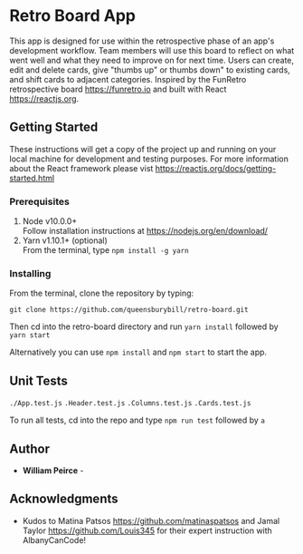 # Retro Board App

This app is designed for use within the retrospective phase of an app's development workflow. Team members will use this board to reflect on what went well and what they need to improve on for next time. Users can create, edit and delete cards, give "thumbs up" or thumbs down" to existing cards, and shift cards to adjacent categories. Inspired by the FunRetro retrospective board https://funretro.io and built with React https://reactjs.org.

## Getting Started

These instructions will get a copy of the project up and running on your local machine for development and testing purposes. For more information about the React framework please vist https://reactjs.org/docs/getting-started.html

### Prerequisites

1. Node v10.0.0+  
    Follow installation instructions at https://nodejs.org/en/download/
2. Yarn v1.10.1+ (optional)  
    From the terminal, type `npm install -g yarn`

### Installing

From the terminal, clone the repository by typing: 
```
git clone https://github.com/queensburybill/retro-board.git
``` 
Then cd into the retro-board directory and run `yarn install` followed by `yarn start`

Alternatively you can use `npm install` and `npm start` to start the app.

## Unit Tests

`./App.test.js` `.Header.test.js` `.Columns.test.js` `.Cards.test.js` 

To run all tests, cd into the repo and type `npm run test` followed by `a`

## Author

* **William Peirce** - 

## Acknowledgments

* Kudos to Matina Patsos https://github.com/matinaspatsos and Jamal Taylor https://github.com/Louis345 for their expert instruction with AlbanyCanCode!